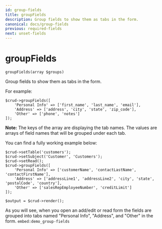 ```yaml
---
id: group-fields
title: groupFields
description: Group fields to show them as tabs in the form.
canonical: docs/group-fields
previous: required-fields
next: unset-fields
---
```


# groupFields

<pre><code class="language-php">groupFields(array $groups)</code></pre>
Group fields to show them as tabs in the form.

For example:
<pre><code class="language-php">$crud->groupFields([
    'Personal Info' => ['first_name', 'last_name', 'email'],
    'Address' => ['address', 'city', 'state', 'zip_code'],
    'Other' => ['phone', 'notes']
]);</code></pre>

<strong>Note:</strong> The keys of the array are displaying the tab names.
The values are arrays of field names that will be grouped under each tab.

You can find a fully working example below:
<pre><code class="language-php">$crud->setTable('customers');
$crud->setSubject('Customer', 'Customers');
$crud->setRead();
$crud->groupFields([
    'Personal Info' => ['customerName', 'contactLastName', 'contactFirstName'],
    'Address' => ['addressLine1', 'addressLine2', 'city', 'state', 'postalCode', 'country'],
    'Other' => ['salesRepEmployeeNumber', 'creditLimit']
]);

$output = $crud->render();</code></pre>

As you will see, when you open an add/edit or read form the fields are grouped into tabs named "Personal Info", "Address", and "Other" in the form.
`embed:demo_group-fields`
